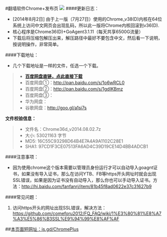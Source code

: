 #翻墙软件Chrome+发布页 ![](https://oq1gjg.bl3301.livefilestore.com/y2mlLXDCNxE4Puvrh_LvWZjKjFJWNvFh1qLCNBpKa_ykS9zlKUsqg2lImG3Tje3vbcsJt9TWo3BLvQP5Bs8xM_hLPpT3mvfZEcjo6e4sfZqSoM7F4Tr2GuZ2rOGGGzLdFgc/chrome48.ico?psid=1)
####更新日志：
* [2014年8月2日] 由于上一版（7月27日）使用的Chrome_v38(D)内核在64位系统上访问中文网页会出现乱码，所以此一版将Chrome内核回滚到v36(D).
* 核心程序是Chrome36(D)+GoAgent3.1.11（每天共享6500G流量）
* 下载后将压缩包解压出来，解压路径中最好不要包含中文，然后看一下说明，按说明操作，非常简单。

####下载地址：
* 几个下载地址是一样的文件，任选一个下载。

> * **[百度网盘直链，点此直接下载](http://bcs.duapp.com/ziyoushangwang/Chrome36d_v2014.08.02.7z)**
> * 百度网盘①：http://pan.baidu.com/s/1o6wRCL0
> * 百度网盘②：http://pan.baidu.com/s/1gdIKBmz
> * 百度网盘③：
> * 华为网盘：
> * 谷歌网盘：http://goo.gl/a1si7s

**文件校验信息：**
> * 文件名：Chrome36d_v2014.08.02.7z
> * 大小: 53021163 字节
> * MD5: 16C55C93298D64B4E7A4A9A1102C28E1
> * SHA1: 97CD1F3CE07513FA6AD4C39D19CE14D4BB4ADCB1

####注意事项：
* 因为使用chrome这个版本需要以管理员身份运行才可以自动导入goagnt证书，如果没有导入证书，那么在访问YTB、FB等https开头网址时就会出现SSL错误，如果是因为证书没有自动导入，那么你也可以手动导入证书。方法：http://hi.baidu.com/fanfanrj/item/81b45f8ad0622e37c31627b9

####常见问题：
1. 访问https开头的网址出现SSL错误，解决方法：https://github.com/comeforu2012/FQ_FAQ/wiki/1%E3%80%81%E8%A7%A3%E5%86%B3SSL%E9%94%99%E8%AF%AF

##[本页面短网址：is.gd/ChromePlus](http://is.gd/ChromePlus)